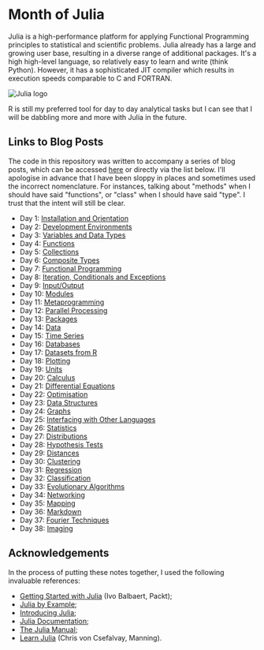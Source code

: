 # Month of Julia

Julia is a high-performance platform for applying Functional Programming principles to statistical and scientific problems. Julia already has a large and growing user base, resulting in a diverse range of additional packages. It's a high high-level language, so relatively easy to learn and write (think Python). However, it has a sophisticated JIT compiler which results in execution speeds comparable to C and FORTRAN.

![Julia logo](https://datawookie.dev/img/logo/logo-julia.png "Julia!")

R is still my preferred tool for day to day analytical tasks but I can see that I will be dabbling more and more with Julia in the future.

## Links to Blog Posts

The code in this repository was written to accompany a series of blog posts, which can be accessed [here](https://datawookie.dev/tags/julia/) or directly via the list below.
I'll apologise in advance that I have been sloppy in places and sometimes used the incorrect nomenclature. For
instances, talking about "methods" when I should have said "functions", or "class" when I should have said "type".
I trust that the intent will still be clear.

- Day 1: [Installation and Orientation](https://datawookie.dev/blog/2015/08/monthofjulia-day-1-installation-and-orientation/ "Getting Julia installed and running.")
- Day 2: [Development Environments](https://datawookie.dev/blog/2015/09/monthofjulia-day-2-development-environments/ "Environments for working on Julia code.")
- Day 3: [Variables and Data Types](https://datawookie.dev/blog/2015/09/monthofjulia-day-3-variables-and-data-types/ "Integers, strings, etc.")
- Day 4: [Functions](https://datawookie.dev/blog/2015/09/monthofjulia-day-4-functions/ "Creating structure with functions.")
- Day 5: [Collections](https://datawookie.dev/blog/2015/09/monthofjulia-day-5-collections/ "Groups of things.")
- Day 6: [Composite Types](https://datawookie.dev/blog/2015/09/monthofjulia-day-6-composite-types/ "Build your own funky types.")
- Day 7: [Functional Programming](https://datawookie.dev/blog/2015/09/monthofjulia-day-7-functional-programming/ "Functions on functions.")
- Day 8: [Iteration, Conditionals and Exceptions](https://datawookie.dev/blog/2015/09/monthofjulia-day-8-iteration-conditionals-and-exceptions/ "Repetition, choices and breaking stuff.")
- Day 9: [Input/Output](https://datawookie.dev/blog/2015/09/monthofjulia-day-9-input/output/ "Reading and writing.")
- Day 10: [Modules](https://datawookie.dev/blog/2015/09/monthofjulia-day-10-modules/ "Keeping things modular.")
- Day 11: [Metaprogramming](https://datawookie.dev/blog/2015/09/monthofjulia-day-11-metaprogramming/ "Code making more code.")
- Day 12: [Parallel Processing](https://datawookie.dev/blog/2015/09/monthofjulia-day-12-parallel-processing/ "Doing many things at once.")
- Day 13: [Packages](https://datawookie.dev/blog/2015/09/monthofjulia-day-13-packages/ "Expanding Julia with add on packages.")
- Day 14: [Data](https://datawookie.dev/blog/2015/09/monthofjulia-day-14-data/ "Grist for your analyses.")
- Day 15: [Time Series](https://datawookie.dev/blog/2015/09/monthofjulia-day-15-time-series/ "Data gathered over time.")
- Day 16: [Databases](https://datawookie.dev/blog/2015/09/monthofjulia-day-16-databases/ "Querying a DB.")
- Day 17: [Datasets from R](https://datawookie.dev/blog/2015/09/monthofjulia-day-17-datasets-from-r/ "A cornucopia of data courtesy of R.")
- Day 18: [Plotting](https://datawookie.dev/blog/2015/09/monthofjulia-day-18-plotting/ "Pictures from formulae and data.")
- Day 19: [Units](https://datawookie.dev/blog/2015/09/monthofjulia-day-19-units/ "Measurements: quantities and units.")
- Day 20: [Calculus](https://datawookie.dev/blog/2015/09/monthofjulia-day-20-calculus/ "Integrating and Differentiating like a Boss!")
- Day 21: [Differential Equations](https://datawookie.dev/blog/2015/09/monthofjulia-day-21-differential-equations/ "Springs and pendulums.")
- Day 22: [Optimisation](https://datawookie.dev/blog/2015/09/monthofjulia-day-22-optimisation/ "Locating peaks and troughs.")
- Day 23: [Data Structures](https://datawookie.dev/blog/2015/09/monthofjulia-day-23-data-structures/ "Queues and Counters.")
- Day 24: [Graphs](https://datawookie.dev/blog/2015/09/monthofjulia-day-24-graphs/ "Nodes and Edges.")
- Day 25: [Interfacing with Other Languages](https://datawookie.dev/blog/2015/09/monthofjulia-day-25-interfacing-with-other-languages/ "FORTRAN, C, Python etc.")
- Day 26: [Statistics](https://datawookie.dev/blog/2015/10/monthofjulia-day-26-statistics/ "Mean, Variance etc.")
- Day 27: [Distributions](https://datawookie.dev/blog/2015/10/monthofjulia-day-27-distributions/ "Generating samples from Distributions of any sort.")
- Day 28: [Hypothesis Tests](https://datawookie.dev/blog/2015/10/monthofjulia-day-28-hypothesis-tests/ "p-Values and Confidence Intervals.")
- Day 29: [Distances](https://datawookie.dev/blog/2015/10/monthofjulia-day-29-distances/ "Euclidean, Manhattan, Cosine: different ways to calculate distances.")
- Day 30: [Clustering](https://datawookie.dev/blog/2015/10/monthofjulia-day-30-clustering/ "Putting similar things together.")
- Day 31: [Regression](https://datawookie.dev/blog/2015/10/monthofjulia-day-31-regression/ "Fitting a straight line to a bundle of points.")
- Day 32: [Classification](https://datawookie.dev/blog/2015/10/monthofjulia-day-32-classification/ "Assigning classes to objects.")
- Day 33: [Evolutionary Algorithms](https://datawookie.dev/blog/2015/10/monthofjulia-day-33-evolutionary-algorithms/ "Crossover, Mutation and Elitism.")
- Day 34: [Networking](https://datawookie.dev/blog/2015/10/monthofjulia-day-34-networking/ "FTP, HTTP and the Twitter API.")
- Day 35: [Mapping](https://datawookie.dev/blog/2015/10/monthofjulia-day-35-mapping/ "Maps from OpenStreetMap.")
- Day 36: [Markdown](https://datawookie.dev/blog/2015/10/monthofjulia-day-36-markdown/ "Formatting documents.")
- Day 37: [Fourier Techniques](https://datawookie.dev/blog/2015/10/monthofjulia-day-37-fourier-techniques/ "Flipping between the time and frequency domains.")
- Day 38: [Imaging](https://datawookie.dev/blog/2015/10/monthofjulia-day-38-imaging/ "Image processing.")

## Acknowledgements

In the process of putting these notes together, I used the following invaluable references:

- [Getting Started with Julia](https://www.packtpub.com/application-development/getting-started-julia-programming) (Ivo Balbaert, Packt);
- [Julia by Example](http://samuelcolvin.github.io/JuliaByExample/);
- [Introducing Julia](https://en.wikibooks.org/wiki/Introducing_Julia);
- [Julia Documentation](http://julialang.org/learning/);
- [The Julia Manual](http://julia.readthedocs.org/en/latest/manual/);
- [Learn Julia](https://www.manning.com/books/learn-julia) (Chris von Csefalvay, Manning).
